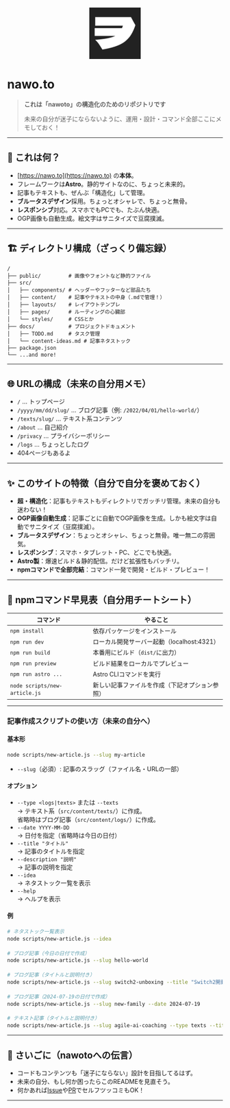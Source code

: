 <p align="center">
  <img src="public/images/site-icon.png" alt="nawo.to ロゴ" width="120" />
</p>

# nawo.to

> **これは「nawoto」の構造化のためのリポジトリです**
> 
> 未来の自分が迷子にならないように、運用・設計・コマンド全部ここにメモしておく！

---

## 🚀 これは何？

- [https://nawo.to](https://nawo.to) の**本体**。
- フレームワークは**Astro**。静的サイトなのに、ちょっと未来的。
- 記事もテキストも、ぜんぶ「構造化」して管理。
- **ブルータスデザイン**採用。ちょっとオシャレで、ちょっと無骨。
- **レスポンシブ**対応。スマホでもPCでも、たぶん快適。
- OGP画像も自動生成。絵文字はサニタイズで豆腐撲滅。

---

## 🏗️ ディレクトリ構成（ざっくり備忘録）

```text
/
├── public/         # 画像やフォントなど静的ファイル
├── src/
│   ├── components/ # ヘッダーやフッターなど部品たち
│   ├── content/    # 記事やテキストの中身（.mdで管理！）
│   ├── layouts/    # レイアウトテンプレ
│   ├── pages/      # ルーティングの心臓部
│   └── styles/     # CSSとか
├── docs/           # プロジェクトドキュメント
│   ├── TODO.md     # タスク管理
│   └── content-ideas.md # 記事ネタストック
├── package.json
└── ...and more!
```

---

## 🌐 URLの構成（未来の自分用メモ）

- `/` … トップページ
- `/yyyy/mm/dd/slug/` … ブログ記事（例: `/2022/04/01/hello-world/`）
- `/texts/slug/` … テキスト系コンテンツ
- `/about` … 自己紹介
- `/privacy` … プライバシーポリシー
- `/logs` … ちょっとしたログ
- 404ページもあるよ

---

## ✨ このサイトの特徴（自分で自分を褒めておく）

- **超・構造化**：記事もテキストもディレクトリでガッチリ管理。未来の自分も迷わない！
- **OGP画像自動生成**：記事ごとに自動でOGP画像を生成。しかも絵文字は自動でサニタイズ（豆腐撲滅）。
- **ブルータスデザイン**：ちょっとオシャレ、ちょっと無骨。唯一無二の雰囲気。
- **レスポンシブ**：スマホ・タブレット・PC、どこでも快適。
- **Astro製**：爆速ビルド＆静的配信。だけど拡張性もバッチリ。
- **npmコマンドで全部完結**：コマンド一発で開発・ビルド・プレビュー！

---

## 🧞 npmコマンド早見表（自分用チートシート）

| コマンド                        | やること                                         |
|---------------------------------|--------------------------------------------------|
| `npm install`                   | 依存パッケージをインストール                     |
| `npm run dev`                   | ローカル開発サーバー起動（localhost:4321）       |
| `npm run build`                 | 本番用にビルド（`dist/`に出力）                   |
| `npm run preview`               | ビルド結果をローカルでプレビュー                 |
| `npm run astro ...`             | Astro CLIコマンドを実行                          |
| `node scripts/new-article.js`   | 新しい記事ファイルを作成（下記オプション参照）   |

---

### 記事作成スクリプトの使い方（未来の自分へ）

#### 基本形
```sh
node scripts/new-article.js --slug my-article
```
- `--slug`（必須）: 記事のスラッグ（ファイル名・URLの一部）

#### オプション
- `--type <logs|texts>` または `--texts`  
  → テキスト系（`src/content/texts/`）に作成。  
  省略時はブログ記事（`src/content/logs/`）に作成。
- `--date YYYY-MM-DD`  
  → 日付を指定（省略時は今日の日付）
- `--title "タイトル"`  
  → 記事のタイトルを指定
- `--description "説明"`  
  → 記事の説明を指定
- `--idea`  
  → ネタストック一覧を表示
- `--help`  
  → ヘルプを表示

#### 例
```sh
# ネタストック一覧表示
node scripts/new-article.js --idea

# ブログ記事（今日の日付で作成）
node scripts/new-article.js --slug hello-world

# ブログ記事（タイトルと説明付き）
node scripts/new-article.js --slug switch2-unboxing --title "Switch2開封記" --description "Switch2の開封と初期設定の詳細"

# ブログ記事（2024-07-19の日付で作成）
node scripts/new-article.js --slug new-family --date 2024-07-19

# テキスト記事（タイトルと説明付き）
node scripts/new-article.js --slug agile-ai-coaching --type texts --title "アジャイルコーチと生成AI" --description "アジャイルコーチが生成AIをどう活用しているか"
```

---

## 📝 さいごに（nawotoへの伝言）

- コードもコンテンツも「迷子にならない」設計を目指してるはず。
- 未来の自分、もし何か困ったらこのREADMEを見直そう。
- 何かあれば[Issue](https://github.com/nawoto/nawo.to/issues)や[PR](https://github.com/nawoto/nawo.to/pulls)でセルフツッコミもOK！

---
